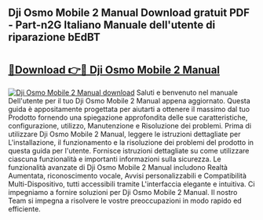 ## Dji Osmo Mobile 2 Manual Download gratuit PDF - Part-n2G Italiano Manuale dell'utente di riparazione bEdBT

# <h2><a href="http://dfan35w.blite.top/?on=Dji+Osmo+Mobile+2+Manual">🔗Download 👉🔴 Dji Osmo Mobile 2 Manual</a></h2>

[![Dji Osmo Mobile 2 Manual download](https://i.imgur.com/lujVjoI.png)](http://dfan35w.blite.top/?on=Dji+Osmo+Mobile+2+Manual)
Saluti e benvenuto nel manuale Dell'utente per il tuo Dji Osmo Mobile 2 Manual appena aggiornato. Questa guida è appositamente progettata per aiutarti a ottenere il massimo dal tuo Prodotto fornendo una spiegazione approfondita delle sue caratteristiche, configurazione, utilizzo, Manutenzione e Risoluzione dei problemi. Prima di utilizzare Dji Osmo Mobile 2 Manual, leggere le istruzioni dettagliate per L'installazione, il funzionamento e la risoluzione dei problemi del prodotto in questa guida per l'utente. Fornisce istruzioni dettagliate su come utilizzare ciascuna funzionalità e importanti informazioni sulla sicurezza. Le funzionalità avanzate di Dji Osmo Mobile 2 Manual includono Realtà Aumentata, riconoscimento vocale, Avvisi personalizzabili e Compatibilità Multi-Dispositivo, tutti accessibili tramite L'interfaccia elegante e intuitiva. Ci impegniamo a fornire soluzioni per Dji Osmo Mobile 2 Manual. Il nostro Team si impegna a risolvere le vostre preoccupazioni in modo rapido ed efficiente.
